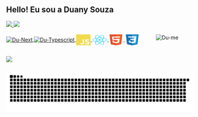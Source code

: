 ## Hello! Eu sou a Duany Souza

<div>
  <a href="https://github.com/DuanySouza">
  <img height="160em" src="https://github-readme-stats.vercel.app/api?username=DuanySouza&show_icons=true&theme=tokyonight&include_all_commits=true&count_private=true"/>
  <img height="160em" src="https://github-readme-stats.vercel.app/api/top-langs/?username=DuanySouza&layout=compact&langs_count=7&theme=tokyonight"/>
</div>
  
<div style="display: inline_block"><br>
  
  <img align="center" alt="Du-Next" height="40" width="50" src="https://cdn.jsdelivr.net/gh/devicons/devicon/icons/nextjs/nextjs-original.svg" />
  <img align="center" alt="Du-Typescript" height="30" width="40" src="https://cdn.jsdelivr.net/gh/devicons/devicon/icons/typescript/typescript-original.svg" />        
  <img align="center" alt="Du-Js" height="30" width="40" src="https://raw.githubusercontent.com/devicons/devicon/master/icons/javascript/javascript-plain.svg">
  <img align="center" alt="Du-React" height="30" width="40" src="https://raw.githubusercontent.com/devicons/devicon/master/icons/react/react-original.svg">
  <img align="center" alt="Du-HTML" height="30" width="40" src="https://raw.githubusercontent.com/devicons/devicon/master/icons/html5/html5-original.svg">
  <img align="center" alt="Du-CSS" height="30" width="40" src="https://raw.githubusercontent.com/devicons/devicon/master/icons/css3/css3-original.svg">
  <img align="right" alt="Du-me" height="100" width="100" src="https://media.giphy.com/media/GceNbAOA4Jhb88EqyZ/giphy.gif?cid=790b761112f0ec394b78f43071876ccd7d246dc4aa25e20f&rid=giphy.gif&ct=g">
</div>
  
  ##
  
<div> 
  <a href="https://www.linkedin.com/in/duany/" target="_blank"><img src="https://img.shields.io/badge/-LinkedIn-%230077B5?style=for-the-badge&logo=linkedin&logoColor=white" target="_blank"></a> 
 
  ![Snake animation](https://github.com/DuanySouza/DuanySouza/blob/output/github-contribution-grid-snake.svg)
 
</div>

